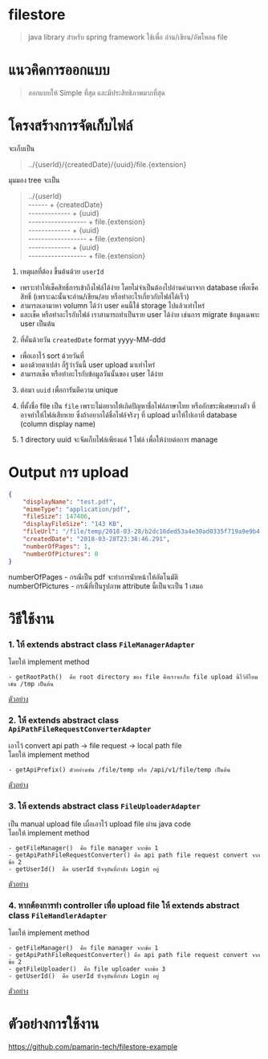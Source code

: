 # filestore

> java library สำหรับ spring framework ใช้เพื่อ อ่าน/เขียน/อัพโหลด file

# แนวคิดการออกแบบ  

> ออกแบบให้ Simple ที่สุด และมีประสิทธิภาพมากที่สุด  

# โครงสร้างการจัดเก็บไฟล์  

จะเก็บเป็น

> ../{userId}/{createdDate}/{uuid}/file.{extension}  
  
มุมมอง tree จะเป็น  
  
> ../{userId}  
------ + {createdDate}  
------------- + {uuid}  
------------------ + file.{extension}  
------------- + {uuid}  
------------------ + file.{extension}  
------------- + {uuid}  
------------------ + file.{extension}  

1. เหตุผลที่ต้อง ขึ้นต้นด้วย `userId` 
- เพราะทำให้เช็คสิทธิ์การเข้าถึงไฟล์ได้ง่าย  โดยไม่จำเป็นต้องไปอ่านค่ามาจาก database เพื่อเช็คสิทธิ์ (เพราะฉะนั้นจะอ่าน/เขียน/ลบ หรือทำอะไรเกี่ยวกับไฟล์ได้เร็ว)  
- สามารถเอามาหา volumn ได้ว่า user คนนี้ใช้ storage ไปแล้วเท่าไหร่  
- และเช็ค หรือทำอะไรกับไฟล์ เราสามารถทำเป็นราย user ได้ง่าย เช่นการ migrate ข้อมูลเฉพาะ user เป็นต้น  

2. ที่คั่นด้วยวัน `createdDate` format yyyy-MM-ddd 
- เพื่อเอาไว้ sort ด้วยวันที่ 
- มองด้วยตาเปล่า ก็รู้ว่าวันนี้ user upload มาเท่าไหร่
- สามารถเช็ค หรือทำอะไรกับข้อมูลวันนั้นของ user ได้ง่าย  
  
3. ต่อมา `uuid` เพื่อการันตีความ unique 

4. ที่ตั้งชื่อ file เป็น `file` เพราะไม่อยากให้เกิดปัญหาชื่อไฟล์ภาษาไทย หรืออักขระพิเศษบางตัว ที่อาจทำให้ไฟล์เสียหาย  ซึ่งถ้าอยากได้ชื่อไฟล์จริงๆ ที่ upload มาให้ไปเอาที่ database (column display name)    

5. 1 directory uuid จะจัดเก็บไฟล์เพียงแค่ 1 ไฟล์ เพื่อให้ง่ายต่อการ manage  

# Output การ upload  

```json
{
    "displayName": "test.pdf",
    "mimeType": "application/pdf",
    "fileSize": 147406,
    "displayFileSize": "143 KB",
    "fileUrl": "/file/temp/2018-03-28/b2dc16ded53a4e30ad0335f719a9e9b4.pdf",
    "createdDate": "2018-03-28T23:38:46.291",
    "numberOfPages": 1,
    "numberOfPictures": 0
}
```
  
numberOfPages - กรณีเป็น pdf จะทำการนับหน้าให้อัตโนมัติ  
numberOfPictures - กรณีที่เป็นรูปภาพ attribute นี้เป็นจะเป็น 1 เสมอ 

# วิธีใช้งาน

### 1. ให้ extends abstract class `FileManagerAdapter`

โดยให้ implement method 

```
- getRootPath()  คือ root directory ของ file คือเราจะเก็บ file upload นี้ไว้ที่ไหน เช่น /tmp เป็นต้น 
```

[ตัวอย่าง](https://github.com/pamarin-tech/filestore-example/blob/master/src/main/java/com/pamarin/filestore/example/TempFileManager.java)

### 2. ให้ extends abstract class `ApiPathFileRequestConverterAdapter`

เอาไว้ convert api path -> file request -> local path file   
โดยให้ implement method 

```
- getApiPrefix() ตัวอย่างเช่น /file/temp หรือ /api/v1/file/temp เป็นต้น 
```

[ตัวอย่าง](https://github.com/pamarin-tech/filestore-example/blob/master/src/main/java/com/pamarin/filestore/example/TempApiPathFileRequestConverter.java)  

### 3. ให้ extends abstract class `FileUploaderAdapter`

เป็น manual upload file เผื่อเอาไว้ upload file ผ่าน java code   
โดยให้ implement method 

```
- getFileManager()  คือ file manager จากข้อ 1 
- getApiPathFileRequestConverter() คือ api path file request convert จากข้อ 2 
- getUserId()  คือ userId ปัจจุบันที่กำลัง Login อยู่ 
```

[ตัวอย่าง](https://github.com/pamarin-tech/filestore-example/blob/master/src/main/java/com/pamarin/filestore/example/TempFileUploader.java)  

### 4. หากต้องการทำ controller เพื่อ upload file ให้ extends abstract class `FileHandlerAdapter`

โดยให้ implement method 

```
- getFileManager()  คือ file manager จากข้อ 1 
- getApiPathFileRequestConverter() คือ api path file request convert จากข้อ 2 
- getFileUploader()  คือ file uploader จากข้อ 3 
- getUserId()  คือ userId ปัจจุบันที่กำลัง Login อยู่  
```

[ตัวอย่าง](https://github.com/pamarin-tech/filestore-example/blob/master/src/main/java/com/pamarin/filestore/example/TempFileHandlerCtrl.java)  

# ตัวอย่างการใช้งาน 

https://github.com/pamarin-tech/filestore-example 
